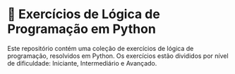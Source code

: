 # 🧠 Exercícios de Lógica de Programação em Python

Este repositório contém uma coleção de exercícios de lógica de programação, resolvidos em Python. Os exercícios estão divididos por nível de dificuldade: Iniciante, Intermediário e Avançado.